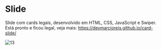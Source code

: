 # Slide
Slide com cards legais, desenvolvido em HTML, CSS, JavaScript e Swiper.<br>
Está pronto e ficou legal, veja mais: https://devmarcioreis.github.io/card-slide/

![13](https://user-images.githubusercontent.com/107413382/193953277-df1df3e7-c3d2-47af-9bbf-1aca8d4b82fa.jpg)
